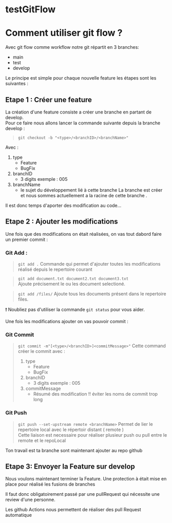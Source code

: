 # testGitFlow


# Comment utiliser git flow ? 
Avec git flow comme workflow notre git répartit en 3 branches:
  
  - main
  - test
  - develop

Le principe est simple pour chaque nouvelle feature les étapes sont les suivantes : 

## Etape 1 : Créer une feature

La création d'une feature consiste a créer une branche en partant de develop.  
Pour ce faire nous allons lancer la commande suivante depuis la branche develop :

> `git checkout -b "<type>/<branchID>/<branchName>"`

 Avec :
 1. type
    - Feature
    - BugFix 
 2. branchID
    - 3 digits exemple : 005
 3. branchName
    - le sujet du développement lié à cette branche
La branche est créer et nous sommes actuellement a la racine de cette branche . 

Il est donc temps d'aporter des modification au code...

## Etape 2 : Ajouter les modifications  

Une fois que des modifications on était réalisées, on vas tout dabord faire un premier commit :
### Git Add : 
> `git add .` 
> Commande qui permet d'ajouter toutes les modifications réalisé depuis le repertoire courant 

> `git add document.txt document2.txt document3.txt`  
> Ajoute précisement le ou les document selectioné.

> `git add /files/`
> Ajoute tous les documents présent dans le repertoire files.

❗ Noubliez pas d'utiliser la commande `git status` pour vous aider.

Une fois les modifications ajouter on vas pouvoir commit :
### Git Commit

> `git commit -m"[<type>/<branchID>]<commitMessage>"`
> Cette command créer le commit avec :  
> 1. type
>    - Feature
>    - BugFix 
> 2. branchID
>    - 3 digits exemple : 005
> 3. commitMessage
>    - Résumé des modification ‼️ éviter les noms de commit trop long 

### Git Push

> `git push --set-upstream remote <branchName>`
> Permet de lier le repertoire local avec le répertoir distant ( remote )  
> Cette liaison est necessaire pour réaliser plusieur push ou pull entre le remote et le repoLocal

Ton travail est ta branche sont maintenant ajouter au repo github

## Etape 3: Envoyer la Feature sur develop

Nous voulons maintenant terminer la Feature. 
Une protection à était mise en place pour réalisé les fusions de branches 

Il faut donc obligatoirement passé par une pullRequest qui nécessite une review d'une personne.

Les github Actions nous permettent de réaliser des pull Request automatique
### 
